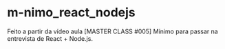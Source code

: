 # m-nimo_react_nodejs
Feito a partir da vídeo aula [MASTER CLASS #005] Mínimo para passar na entrevista de React + Node.js.
